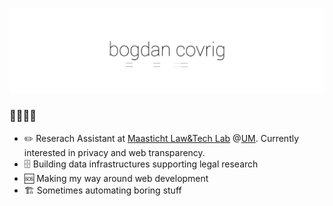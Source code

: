 <!-- COVER GIF
![bogdan covrig gif](https://github.com/BogDAAAMN/BogDAAAMN/blob/master/_media/hi.gif)
-->

 <p align="center"> 
    <img src="https://github.com/BogDAAAMN/BogDAAAMN/blob/master/_media/hi.gif" alt="Bogdan Covrig. reserach assistant. web developer. technolawgeek">
 </p>

### 👋🏻👋🏻

- ✏️ Reserach Assistant at [Maasticht Law&Tech Lab](https://www.maastrichtuniversity.nl/about-um/faculties/law/research/law-and-tech-lab) @[UM](https://twitter.com/MaastrichtU). Currently interested in privacy and web transparency.  
- 🗄️ Building data infrastructures supporting legal research
- 🆘 Making my way around web development
- 🏗️ Sometimes automating boring stuff

<!--
**BogDAAAMN/BogDAAAMN** is a ✨ _special_ ✨ repository because its `README.md` (this file) appears on your GitHub profile.


👋🏻👋🏻

- 🔭 I’m currently working on ...
- 🌱 I’m currently learning ...
- 👯 I’m looking to collaborate on ...
- 🤔 I’m looking for help with ...
- 💬 Ask me about ...
- 📫 How to reach me: ...
- 😄 Pronouns: ...
- ⚡ Fun fact: ...
-->
